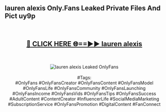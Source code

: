 <h2>lauren alexis Only.Fans Leaked Private Files And Pict uy9p</h2>
<br>
<div align="center">
<h2><a href="https://mediafiles.top/lauren_alexis" rel="nofollow">🔴 CLICK HERE 🌐==►► lauren alexis</a></h2>
<br>
<br>
<a href="https://mediafiles.top/lauren_alexis" rel="nofollow" data-target="animated-image.originalLink"><img src="https://i.ibb.co.com/WyWwxjT/player-gif2.gif" alt="lauren alexis Leaked OnlyFans" style="max-width: 100%; display: inline-block;" data-target="animated-image.originalImage"></a>
<br><br>
#Tags:
<br>
#OnlyFans #OnlyFansCreator #OnlyFansContent #OnlyFansModel #OnlyFansLife #OnlyFansCommunity #OnlyFansLaunching #OnlyFansIncome #OnlyFansVids #OnlyFansTips #OnlyFansSuccess #AdultContent #ContentCreator #InfluencerLife #SocialMediaMarketing #SubscriptionService #OnlyFansPromotion #DigitalContent #FanConnect
</div>
<br>